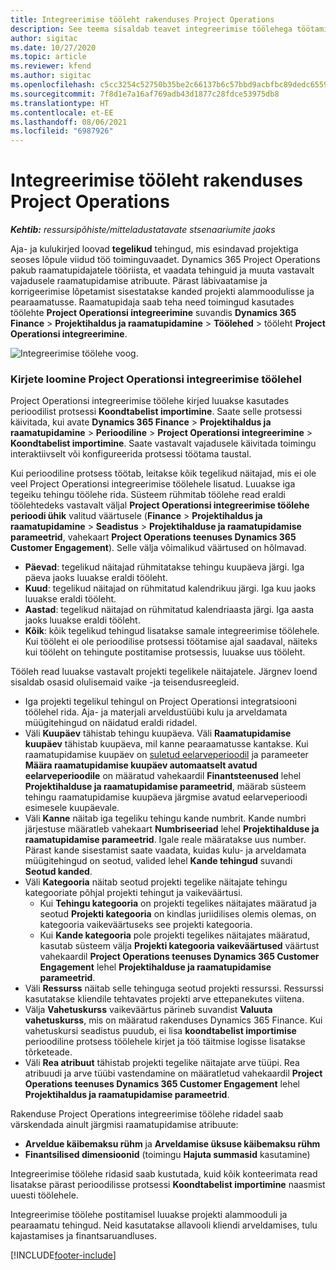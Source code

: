 ```yaml
---
title: Integreerimise tööleht rakenduses Project Operations
description: See teema sisaldab teavet integreerimise töölehega töötamise kohta rakenduses Project Operations.
author: sigitac
ms.date: 10/27/2020
ms.topic: article
ms.reviewer: kfend
ms.author: sigitac
ms.openlocfilehash: c5cc3254c52750b35be2c66137b6c57bbd9acbfbc89dedc6559059a89c8e2393
ms.sourcegitcommit: 7f8d1e7a16af769adb43d1877c28fdce53975db8
ms.translationtype: HT
ms.contentlocale: et-EE
ms.lasthandoff: 08/06/2021
ms.locfileid: "6987926"
---
```

# <a name="integration-journal-in-project-operations"></a>Integreerimise tööleht rakenduses Project Operations

_**Kehtib:** ressursipõhiste/mitteladustatavate stsenaariumite jaoks_

Aja- ja kulukirjed loovad **tegelikud** tehingud, mis esindavad projektiga seoses lõpule viidud töö toiminguvaadet. Dynamics 365 Project Operations pakub raamatupidajatele tööriista, et vaadata tehinguid ja muuta vastavalt vajadusele raamatupidamise atribuute. Pärast läbivaatamise ja korrigeerimise lõpetamist sisestatakse kanded projekti alammoodulisse ja pearaamatusse. Raamatupidaja saab teha need toimingud kasutades töölehte **Project Operationsi integreerimine** suvandis **Dynamics 365 Finance** > **Projektihaldus ja raamatupidamine** > **Töölehed** >  tööleht **Project Operationsi integreerimine**.

![Integreerimise töölehe voog.](./media/IntegrationJournal.png)

### <a name="create-records-in-the-project-operations-integration-journal"></a>Kirjete loomine Project Operationsi integreerimise töölehel

Project Operationsi integreerimise töölehe kirjed luuakse kasutades perioodilist protsessi **Koondtabelist importimine**. Saate selle protsessi käivitada, kui avate **Dynamics 365 Finance** > **Projektihaldus ja raamatupidamine** > **Perioodiline** > **Project Operationsi integreerimine** > **Koondtabelist importimine**. Saate vastavalt vajadusele käivitada toimingu interaktiivselt või konfigureerida protsessi töötama taustal.

Kui perioodiline protsess töötab, leitakse kõik tegelikud näitajad, mis ei ole veel Project Operationsi integreerimise töölehele lisatud. Luuakse iga tegeiku tehingu töölehe rida.
Süsteem rühmitab töölehe read eraldi töölehtedeks vastavalt väljal **Project Operationsi integreerimise töölehe perioodi ühik** valitud väärtusele (**Finance** > **Projektihaldus ja raamatupidamine** > **Seadistus** > **Projektihalduse ja raamatupidamise parameetrid**, vahekaart **Project Operations teenuses Dynamics 365 Customer Engagement**). Selle välja võimalikud väärtused on hõlmavad.

  - **Päevad**: tegelikud näitajad rühmitatakse tehingu kuupäeva järgi. Iga päeva jaoks luuakse eraldi tööleht.
  - **Kuud**: tegelikud näitajad on rühmitatud kalendrikuu järgi. Iga kuu jaoks luuakse eraldi tööleht.
  - **Aastad**: tegelikud näitajad on rühmitatud kalendriaasta järgi. Iga aasta jaoks luuakse eraldi tööleht.
  - **Kõik**: kõik tegelikud tehingud lisatakse samale integreerimise töölehele. Kui tööleht ei ole perioodilise protsessi töötamise ajal saadaval, näiteks kui tööleht on tehingute postitamise protsessis, luuakse uus tööleht.

Tööleh read luuakse vastavalt projekti tegelikele näitajatele. Järgnev loend sisaldab osasid olulisemaid vaike -ja teisendusreegleid.

  - Iga projekti tegelikul tehingul on Project Operationsi integratsiooni töölehel rida. Aja- ja materjali arveldustüübi kulu ja arveldamata müügitehingud on näidatud eraldi ridadel.
  - Väli **Kuupäev** tähistab tehingu kuupäeva. Väli **Raamatupidamise kuupäev** tähistab kuupäeva, mil kanne pearaamatusse kantakse. Kui raamatupidamise kuupäev on [suletud eelarveperioodil](/dynamics365/finance/general-ledger/close-general-ledger-at-period-end) ja parameeter **Määra raamatupidamise kuupäev automaatselt avatud eelarveperioodile** on määratud vahekaardil **Finantsteenused** lehel **Projektihalduse ja raamatupidamise parameetrid**, määrab süsteem tehingu raamatupidamise kuupäeva järgmise avatud eelarveperioodi esimesele kuupäevale.
  - Väli **Kanne** näitab iga tegeliku tehingu kande numbrit. Kande numbri järjestuse määratleb vahekaart **Numbriseeriad** lehel **Projektihalduse ja raamatupidamise parameetrid**. Igale reale määratakse uus number. Pärast kande sisestamist saate vaadata, kuidas kulu- ja arveldamata müügitehingud on seotud, valided lehel **Kande tehingud** suvandi **Seotud kanded**.
  - Väli **Kategooria** näitab seotud projekti tegelike näitajate tehingu kategooriate põhjal projekti tehingut ja vaikeväärtusi.
    - Kui **Tehingu kategooria** on projekti tegelikes näitajates määratud ja seotud **Projekti kategooria** on kindlas juriidilises olemis olemas, on kategooria vaikeväärtuseks see projekti kategooria.
    - Kui **Kande kategooria** pole projekti tegelikes näitajates määratud, kasutab süsteem välja **Projekti kategooria vaikeväärtused** väärtust vahekaardil **Project Operations teenuses Dynamics 365 Customer Engagement** lehel **Projektihalduse ja raamatupidamise parameetrid**.
  - Väli **Ressurss** näitab selle tehinguga seotud projekti ressurssi. Ressurssi kasutatakse kliendile tehtavates projekti arve ettepanekutes viitena.
  - Välja **Vahetuskurss** vaikeväärtus pärineb suvandist **Valuuta vahetuskurss**, mis on määratud rakenduses Dynamics 365 Finance. Kui vahetuskursi seadistus puudub, ei lisa **koondtabelist importimise** perioodiline protsess töölehele kirjet ja töö täitmise logisse lisatakse tõrketeade.
  - Väli **Rea atribuut** tähistab projekti tegelike näitajate arve tüüpi. Rea atribuudi ja arve tüübi vastendamine on määratletud vahekaardil **Project Operations teenuses Dynamics 365 Customer Engagement** lehel **Projektihaldus ja raamatupidamise parameetrid**.

Rakenduse Project Operations integreerimise töölehe ridadel saab värskendada ainult järgmisi raamatupidamise atribuute:

- **Arveldue käibemaksu rühm** ja **Arveldamise üksuse käibemaksu rühm**
- **Finantsilised dimensioonid** (toimingu **Hajuta summasid** kasutamine)

Integreerimise töölehe ridasid saab kustutada, kuid kõik konteerimata read lisatakse pärast perioodilisse protsessi **Koondtabelist importimine** naasmist uuesti töölehele.

Integreerimise töölehe postitamisel luuakse projekti alammooduli ja pearaamatu tehingud. Neid kasutatakse allavooli kliendi arveldamises, tulu kajastamises ja finantsaruandluses.


[!INCLUDE[footer-include](../includes/footer-banner.md)]
